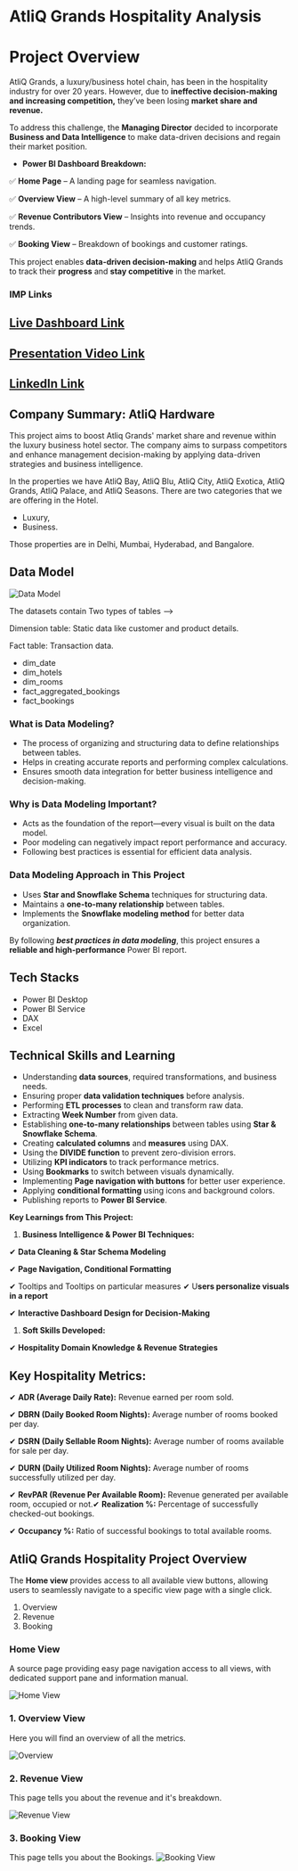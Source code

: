 # AtliQ Grands Hospitality Analysis

# Project Overview

AtliQ Grands, a luxury/business hotel chain, has been in the hospitality industry for over 20 years. However, due to **ineffective decision-making and increasing competition,** they’ve been losing **market share and revenue.**

To address this challenge, the **Managing Director** decided to incorporate **Business and Data Intelligence** to make data-driven decisions and regain their market position.

- **Power BI Dashboard Breakdown:**

✅ **Home Page** – A landing page for seamless navigation.

✅ **Overview View** – A high-level summary of all key metrics.

✅ **Revenue Contributors View** – Insights into revenue and occupancy trends.

✅ **Booking View** – Breakdown of bookings and customer ratings.

This project enables **data-driven decision-making** and helps AtliQ Grands to track their **progress** and **stay competitive** in the market.

### IMP Links
## [Live Dashboard Link]()
## [Presentation Video Link]()
## [LinkedIn Link]()

## Company Summary: AtliQ Hardware
This project aims to boost Atliq Grands' market share and revenue within the luxury business hotel sector. The company aims to surpass competitors and enhance management decision-making by applying data-driven strategies and business intelligence.

In the properties we have AtliQ Bay, AtliQ Blu, AtliQ City, AtliQ Exotica, AtliQ Grands, AtliQ Palace, and AtliQ Seasons.
There are two categories that we are offering in the Hotel.
- Luxury,
- Business.

Those properties are in Delhi, Mumbai, Hyderabad, and Bangalore.



## Data Model

![Data Model](https://github.com/bharat-chotwani/Power-BI-Hospitality-Analytics-Project/blob/6dfe2448307484e1149801db23363852712093a0/Hospitality_Data_Model.png)

The datasets contain Two types of tables -->

Dimension table: Static data like customer and product details.

Fact table: Transaction data.

- dim_date
- dim_hotels
- dim_rooms
- fact_aggregated_bookings
- fact_bookings

### What is Data Modeling?
- The process of organizing and structuring data to define relationships between tables.
- Helps in creating accurate reports and performing complex calculations.
- Ensures smooth data integration for better business intelligence and decision-making.

### Why is Data Modeling Important?
- Acts as the foundation of the report—every visual is built on the data model.
- Poor modeling can negatively impact report performance and accuracy.
- Following best practices is essential for efficient data analysis.

### Data Modeling Approach in This Project
- Uses **Star and Snowflake Schema** techniques for structuring data.
- Maintains a **one-to-many relationship** between tables.
- Implements the **Snowflake modeling method** for better data organization.

By following ***best practices in data modeling***, this project ensures a **reliable and high-performance** Power BI report.

## Tech Stacks
- Power BI Desktop
- Power BI Service
- DAX
- Excel

## Technical Skills and Learning
- Understanding **data sources**, required transformations, and business needs.
- Ensuring proper **data validation techniques** before analysis.
- Performing **ETL processes** to clean and transform raw data.
- Extracting **Week Number** from given data.
- Establishing **one-to-many relationships** between tables using **Star & Snowflake Schema**.
- Creating **calculated columns** and **measures** using DAX.
- Using the **DIVIDE function** to prevent zero-division errors.
- Utilizing **KPI indicators** to track performance metrics.
- Using **Bookmarks** to switch between visuals dynamically.
- Implementing **Page navigation with buttons** for better user experience.
- Applying **conditional formatting** using icons and background colors.
- Publishing reports to **Power BI Service**.

**Key Learnings from This Project:**

1. **Business Intelligence & Power BI Techniques:**

✔ **Data Cleaning & Star Schema Modeling**

✔ **Page Navigation, Conditional Formatting**

✔ Tooltips and Tooltips on particular measures
✔ U**sers personalize visuals in a report**

✔ **Interactive Dashboard Design for Decision-Making**

1. **Soft Skills Developed:**

✔ **Hospitality Domain Knowledge & Revenue Strategies**

## Key Hospitality Metrics:

✔ **ADR (Average Daily Rate):** Revenue earned per room sold.

✔ **DBRN (Daily Booked Room Nights):** Average number of rooms booked per day.

✔ **DSRN (Daily Sellable Room Nights):** Average number of rooms available for sale per day.

✔ **DURN (Daily Utilized Room Nights):** Average number of rooms successfully utilized per day.

✔ **RevPAR (Revenue Per Available Room):** Revenue generated per available room, occupied or not.✔ **Realization %:** Percentage of successfully checked-out bookings.

✔ **Occupancy %:** Ratio of successful bookings to total available rooms.


##  AtliQ Grands Hospitality Project Overview

The **Home view** provides access to all available view buttons, allowing users to seamlessly navigate to a specific view page with a single click.

1. Overview
2. Revenue
3. Booking

### Home View
A source page providing easy page navigation access to all views, with dedicated support pane and information manual.

![Home View](https://github.com/bharat-chotwani/Power-BI-Hospitality-Analytics-Project/blob/6dfe2448307484e1149801db23363852712093a0/Hotel_Home.png)

### 1. Overview View
Here you will find an overview of all the metrics.

![Overview](https://github.com/bharat-chotwani/Power-BI-Hospitality-Analytics-Project/blob/6dfe2448307484e1149801db23363852712093a0/Hotel_Overview.png)

### 2. Revenue View
This page tells you about the revenue and it's breakdown.

![Revenue View](https://github.com/bharat-chotwani/Power-BI-Hospitality-Analytics-Project/blob/6dfe2448307484e1149801db23363852712093a0/Hotel_Revenue.png
)

### 3. Booking View
This page tells you about the Bookings.
![Booking View](https://github.com/bharat-chotwani/Power-BI-Hospitality-Analytics-Project/blob/6dfe2448307484e1149801db23363852712093a0/Hotel_Booking.png)
